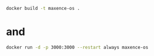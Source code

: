 ```bash
docker build -t maxence-os .
```

# and

```bash
docker run -d -p 3000:3000 --restart always maxence-os
```
